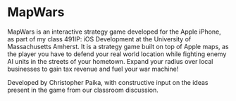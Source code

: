 MapWars
=======

MapWars is an interactive strategy game developed for the Apple iPhone, as part of my class 491IP: iOS Development at the University of Massachusetts Amherst.  It is a strategy game built on top of Apple maps, as the player you have to defend your real world location while fighting enemy AI units in the streets of your hometown.  Expand your radius over local businesses to gain tax revenue and fuel your war machine!

Developed by Christopher Paika, with constructive input on the ideas present in the game from our classroom discussion.
